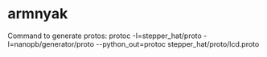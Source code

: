# armnyak

Command to generate protos:
protoc -I=stepper_hat/proto -I=nanopb/generator/proto --python_out=protoc stepper_hat/proto/lcd.proto

